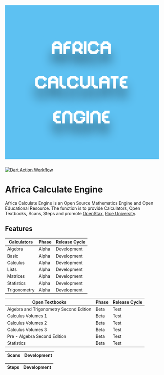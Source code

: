 [Rice]: https://www.rice.edu
[Stax]: https://openstax.org

<a href="https://github.com/AfricaTechnologies/AfricaCalculateEngine">
  <h1 align="center">
    <picture>
      <img src="https://github.com/AfricaTechnologies/AfricaCalculateEngine/blob/main/lib/assets/ACEPlayStore.png">
    </picture>
  </h1>
</a>

[![Dart Action Workflow](https://github.com/AfricaTechnologies/AfricaCalculateEngine/actions/workflows/dart.yml/badge.svg)](https://github.com/AfricaTechnologies/AfricaCalculateEngine/actions/workflows/dart.yml)

# Africa Calculate Engine

Africa Calculate Engine is an Open Source Mathematics Engine and Open Educational Resource. The function is to provide Calculators, Open Textbooks, Scans, Steps and promote [OpenStax][Stax], [Rice University][Rice].

## Features
  
| Calculators  | Phase | Release Cycle | 
| ------------ | ----- | ------------- |
| Algebra      | Alpha | Development   |
| Basic        | Alpha | Development   |
| Calculus     | Alpha | Development   |
| Lists        | Alpha | Development   |
| Matrices     | Alpha | Development   |
| Statistics   | Alpha | Development   |
| Trigonometry | Alpha | Development   |

| Open Textbooks                          | Phase | Release Cycle | 
| --------------------------------------- | ----- | ------------- |
| Algebra and Trigonometry Second Edition | Beta  | Test          |
| Calculus Volumes 1                      | Beta  | Test          |
| Calculus Volumes 2                      | Beta  | Test          |
| Calculus Volumes 3                      | Beta  | Test          |
| Pre - Algebra Second Edition            | Beta  | Test          |
| Statistics                              | Beta  | Test          |

| Scans | Development | 
| ----- | ----------- |

| Steps | Development |
| ----- | ----------- |
